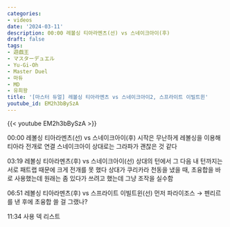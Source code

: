 ```yaml
---
categories:
- videos
date: '2024-03-11'
description: 00:00 레볼싱 티아라멘츠(선) vs 스네이크아이(후)
draft: false
tags:
- 遊戯王
- マスターデュエル
- Yu-Gi-Oh
- Master Duel
- 마듀
- MD
- 유희왕
title: '[마스터 듀얼] 레볼싱 티아라멘츠 vs 스네이크아이2, 스프라이트 이빌트윈'
youtube_id: EM2h3bBySzA
---
```



{{< youtube EM2h3bBySzA >}}

00:00 레볼싱 티아라멘츠(선) vs 스네이크아이(후)
시작은 무난하게 레볼싱을 이용해 티아라 전개로 연결
스네이크아이 상대로는 그라파가 괜찮은 것 같다

03:19 레볼싱 티아라멘츠(후) vs 스네이크아이(선)
상대의 턴에서 그 다음 내 턴까지는 서로 패트랩 때문에 크게 전개를 못 했다
상대가 쿠리카라 천동을 냈을 때, 초융합을 바로 사용했는데 원래는 좀 있다가 쓰려고 했는데 그냥 조작을 실수함

06:51 레볼싱 티아라멘츠(후) vs 스프라이트 이빌트윈(선)
먼저 파라이조스 → 펜리르를 낸 후에 초융합 쓸 걸 그랬나?

11:34 사용 덱 리스트